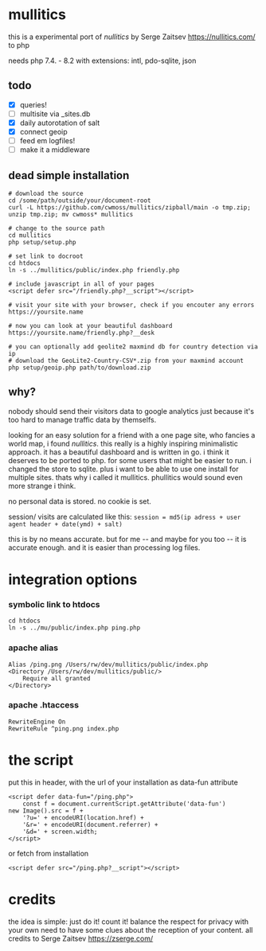 # mullitics

this is a experimental port of _nullitics_ by Serge Zaitsev https://nullitics.com/ to php

needs php 7.4. - 8.2 with extensions: intl, pdo-sqlite, json

## todo

- [x] queries!
- [ ] multisite via \_sites.db
- [x] daily autorotation of salt
- [x] connect geoip
- [ ] feed em logfiles!
- [ ] make it a middleware

## dead simple installation

    # download the source
    cd /some/path/outside/your/document-root
    curl -L https://github.com/cwmoss/mullitics/zipball/main -o tmp.zip; unzip tmp.zip; mv cwmoss* mullitics

    # change to the source path
    cd mullitics
    php setup/setup.php

    # set link to docroot
    cd htdocs
    ln -s ../mullitics/public/index.php friendly.php

    # include javascript in all of your pages
    <script defer src="/friendly.php?__script"></script>

    # visit your site with your browser, check if you encouter any errors
    https://yoursite.name

    # now you can look at your beautiful dashboard
    https://yoursite.name/friendly.php?__desk

    # you can optionally add geolite2 maxmind db for country detection via ip
    # download the GeoLite2-Country-CSV*.zip from your maxmind account
    php setup/geoip.php path/to/download.zip

## why?

nobody should send their visitors data to google analytics just because it's too hard to manage traffic data by themselfs.

looking for an easy solution for a friend with a one page site, who fancies a world map, i found _nullitics_. this really is a highly inspiring minimalistic approach. it has a beautiful dashboard and is written in go. i think it deserves to be ported to php. for some users that might be easier to run. i changed the store to sqlite. plus i want to be able to use one install for multiple sites. thats why i called it mullitics. phullitics would sound even more strange i think.

no personal data is stored. no cookie is set.

session/ visits are calculated like this:
`session = md5(ip adress + user agent header + date(ymd) + salt)`

this is by no means accurate. but for me -- and maybe for you too -- it is accurate enough. and it is easier than processing log files.

# integration options

### symbolic link to htdocs

    cd htdocs
    ln -s ../mu/public/index.php ping.php

### apache alias

    Alias /ping.png /Users/rw/dev/mullitics/public/index.php
    <Directory /Users/rw/dev/mullitics/public/>
        Require all granted
    </Directory>

### apache .htaccess

    RewriteEngine On
    RewriteRule ^ping.png index.php

# the script

put this in header, with the url of your installation as data-fun attribute

    <script defer data-fun="/ping.php">
        const f = document.currentScript.getAttribute('data-fun')
    new Image().src = f +
        '?u=' + encodeURI(location.href) +
        '&r=' + encodeURI(document.referrer) +
        '&d=' + screen.width;
    </script>

or fetch from installation

    <script defer src="/ping.php?__script"></script>

# credits

the idea is simple: just do it! count it! balance the respect for privacy with your own need to have some clues about the reception of your content. all credits to Serge Zaitsev https://zserge.com/
